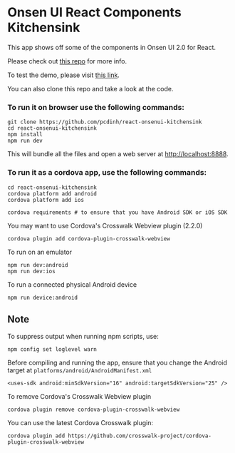 # Onsen UI React Components Kitchensink

This app shows off some of the components in Onsen UI 2.0 for React.

Please check out [this repo](https://github.com/pcdinh/react-onsenui-kitchensink) for more info.

To test the demo, please visit [this link](http://onsenui.github.io/react-onsenui-kitchensink/demo.html).

You can also clone this repo and take a look at the code.


### To run it on browser use the following commands:

```
git clone https://github.com/pcdinh/react-onsenui-kitchensink
cd react-onsenui-kitchensink
npm install
npm run dev
```

This will bundle all the files and open a web server at [http://localhost:8888](http://localhost:8888).

### To run it as a cordova app, use the following commands:

```
cd react-onsenui-kitchensink
cordova platform add android
cordova platform add ios

cordova requirements # to ensure that you have Android SDK or iOS SDK
```

You may want to use Cordova's Crosswalk Webview plugin (2.2.0)

```
cordova plugin add cordova-plugin-crosswalk-webview
```

To run on an emulator

```
npm run dev:android
npm run dev:ios
```

To run a connected physical Android device

```
npm run device:android
```

## Note

To suppress output when running npm scripts, use:

```
npm config set loglevel warn
```

Before compiling and running the app, ensure that you change the Android target
at `platforms/android/AndroidManifest.xml`

```
<uses-sdk android:minSdkVersion="16" android:targetSdkVersion="25" />
```

To remove Cordova's Crosswalk Webview plugin

```
cordova plugin remove cordova-plugin-crosswalk-webview
```

You can use the latest Cordova Crosswalk plugin:

```
cordova plugin add https://github.com/crosswalk-project/cordova-plugin-crosswalk-webview
```
